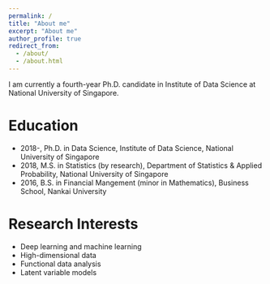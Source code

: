 ```yaml
---
permalink: /
title: "About me"
excerpt: "About me"
author_profile: true
redirect_from: 
  - /about/
  - /about.html
---
```


I am currently a fourth-year Ph.D. candidate in Institute of Data Science at National University of Singapore. 

Education
======
* 2018-, Ph.D. in Data Science, Institute of Data Science, National University of Singapore
* 2018, M.S. in Statistics (by research), Department of Statistics & Applied Probability, National University of Singapore
* 2016, B.S. in Financial Mangement (minor in Mathematics), Business School, Nankai University                                                                                                                                                                                                                                                         

Research Interests
======
* Deep learning and machine learning 
* High-dimensional data
* Functional data analysis
* Latent variable models


